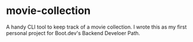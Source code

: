# movie-collection
A handy CLI tool to keep track of a movie collection. I wrote this as my first personal project for Boot.dev's Backend Develoer Path.
